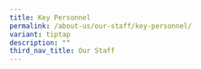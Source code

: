 ```yaml
---
title: Key Personnel
permalink: /about-us/our-staff/key-personnel/
variant: tiptap
description: ""
third_nav_title: Our Staff
---
```

